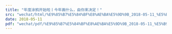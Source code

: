 ```yaml
---
title: "年度涂鸦开始啦丨今年画什么，由你来决定！"
src: "wechat/html/%E9%85%B7%E5%84%BF%E8%AE%BA%E5%9D%9B_2018-05-11_%E5%B9%B4%E5%BA%A6%E6%B6%82%E9%B8%A6%E5%BC%80%E5%A7%8B%E5%95%A6%E4%B8%A8%E4%BB%8A%E5%B9%B4%E7%94%BB%E4%BB%80%E4%B9%88%EF%BC%8C%E7%94%B1%E4%BD%A0%E6%9D%A5%E5%86%B3%E5%AE%9A%EF%BC%81.html"
date: 2018-05-11
pdf: "wechat/pdf/%E9%85%B7%E5%84%BF%E8%AE%BA%E5%9D%9B_2018-05-11_%E5%B9%B4%E5%BA%A6%E6%B6%82%E9%B8%A6%E5%BC%80%E5%A7%8B%E5%95%A6%E4%B8%A8%E4%BB%8A%E5%B9%B4%E7%94%BB%E4%BB%80%E4%B9%88%EF%BC%8C%E7%94%B1%E4%BD%A0%E6%9D%A5%E5%86%B3%E5%AE%9A%EF%BC%81.pdf"
---
```

